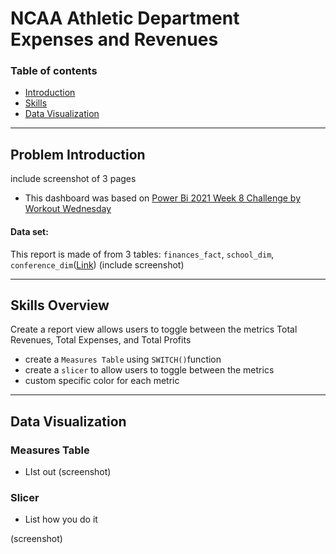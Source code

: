 # NCAA Athletic Department Expenses and Revenues
### Table of contents
- [Introduction](#problem-introduction)
- [Skills](#skills-overview)
- [Data Visualization](#data-visualization)
---
## Problem Introduction
include screenshot of 3 pages


* This dashboard was based on [Power Bi 2021 Week 8 Challenge by Workout Wednesday](https://workout-wednesday.com/pbi-2021-w08/)

#### Data set:
This report is made of from 3 tables: `finances_fact`, `school_dim`, `conference_dim`([Link](https://data.world/jbaucke/2021-w8-power-bi-wow-switching-metrics/workspace/file?filename=NCAA+Profit+and+Losses+Summarized.xlsx))
(include screenshot)

---
## Skills Overview
Create a report view allows users to toggle between the metrics Total Revenues, Total Expenses, and Total Profits
  - create a `Measures Table` using `SWITCH()`function
  - create a `slicer` to allow users to toggle between the metrics
  - custom specific color for each metric

---
## Data Visualization
### Measures Table
- LIst out
  (screenshot)


### Slicer
- List how you do it

(screenshot)




